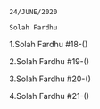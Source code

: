     24/JUNE/2020
    
    Solah Fardhu
    
1.Solah Fardhu #18-()

2.Solah Fardhu #19-()

3.Solah Fardhu #20-()

4.Solah Fardhu #21-()
